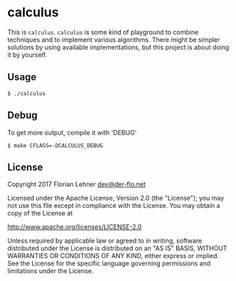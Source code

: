 calculus
========

This is `calculus`. `calculus` is some kind of playground to combine techniques
and to implement various algorithms. There might be simpler solutions by using
available implementations, but this project is about doing it by yourself.

Usage
-----

    $ ./calculus

Debug
-----
To get more output, compile it with 'DEBUG'

    $ make CFLAGS=-DCALCULUS_DEBUG

License
-------

Copyright 2017 Florian Lehner <dev@der-flo.net>

Licensed under the Apache License, Version 2.0 (the "License");
you may not use this file except in compliance with the License.
You may obtain a copy of the License at

  http://www.apache.org/licenses/LICENSE-2.0

Unless required by applicable law or agreed to in writing, software
distributed under the License is distributed on an "AS IS" BASIS,
WITHOUT WARRANTIES OR CONDITIONS OF ANY KIND, either express or implied.
See the License for the specific language governing permissions and
limitations under the License.
